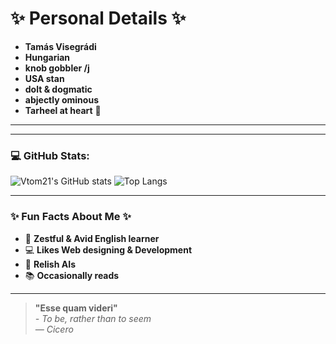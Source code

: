 # ✨ **Personal Details** ✨

- **Tamás Visegrádi**
- **Hungarian**
- **knob gobbler /j** 
- **USA stan**
- **dolt & dogmatic** 
- **abjectly ominous** 
- **Tarheel at heart** 💙

---

---

### 💻 GitHub Stats:

![Vtom21's GitHub stats](https://github-readme-stats.vercel.app/api?username=Vtom21&show_icons=true&theme=github_dark)
![Top Langs](https://github-readme-stats.vercel.app/api/top-langs/?username=anuraghazra&layout=compact)

---

### ✨ Fun Facts About Me ✨

- 📖 **Zestful & Avid English learner** 
- 💻 **Likes Web designing & Development** 
- 🤖 **Relish AIs** 
- 📚 **Occasionally reads** 

---


> **"Esse quam videri"**  
> _- To be, rather than to seem_  
> _— Cicero_

